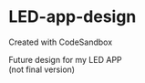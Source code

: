 # LED-app-design
Created with CodeSandbox</br>

Future design for my LED APP</br>
(not final version)
